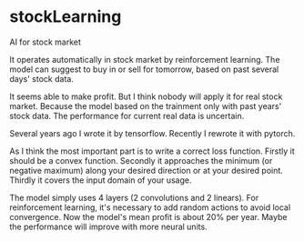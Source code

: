 # stockLearning
AI for stock market

It operates automatically in stock market by reinforcement learning.
The model can suggest to buy in or sell for tomorrow, based on past several days' stock data.

It seems able to make profit.
But I think nobody will apply it for real stock market.
Because the model based on the trainment only with past years' stock data.
The performance for current real data is uncertain.

Several years ago I wrote it by tensorflow. Recently I rewrote it with pytorch.

As I think the most important part is to write a correct loss function.
Firstly it should be a convex function.
Secondly it approaches the minimum (or negative maximum) along your desired direction or at your desired point.
Thirdly it covers the input domain of your usage.

The model simply uses 4 layers (2 convolutions and 2 linears).
For reinforcement learning, it's necessary to add random actions to avoid local convergence.
Now the model's mean profit is about 20% per year.
Maybe the performance will improve with more neural units.

